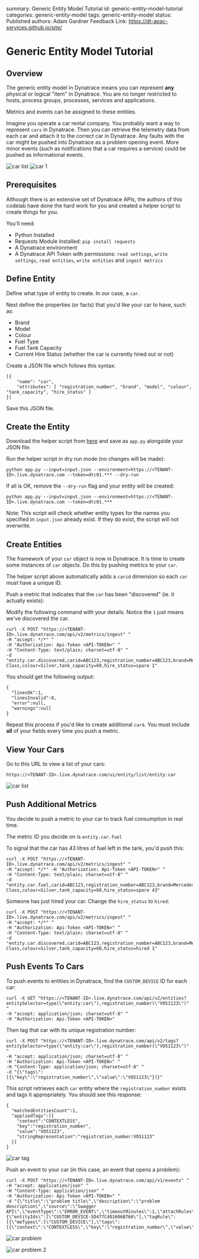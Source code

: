 summary: Generic Entity Model Tutorial
id: generic-entity-model-tutorial
categories: generic-entity-model
tags: generic-entity-model
status: Published 
authors: Adam Gardner
Feedback Link: https://dt-apac-services.github.io/site/

# Generic Entity Model Tutorial

## Overview 

The generic entity model in Dynatrace means you can represent **any** physical or logical "item" in Dynatrace. You are no longer restricted to hosts, process groups, processes, services and applications.

Metrics and events can be assigned to these entities.

Imagine you operate a car rental company. You probably want a way to represent `cars` in Dynatrace. Then you can retrieve the telemetry data from each car and attach it to the correct car in Dynatrace. Any faults with the car might be pushed into Dynatrace as a problem opening event. More minor events (such as notifications that a car requires a service) could be pushed as informational events.

![car list](assets/car_list.png)
![car 1](assets/car_1.png)

## Prerequisites

Although there is an extensive set of Dynatrace APIs, the authors of this codelab have done the hard work for you and created a helper script to create things for you.

You'll need:

- Python Installed
- Requests Module Installed: `pip install requests`
- A Dynatrace environment
- A Dynatrace API Token with permissions: `read settings`, `write settings`, `read entities`, `write entities` and `ingest metrics`

## Define Entity

Define what type of entity to create. In our case, a `car`.

Next define the properties (or facts) that you'd like your car to have, such as:

- Brand
- Model
- Colour
- Fuel Type
- Fuel Tank Capacity
- Current Hire Status (whether the car is currently hired out or not)

Create a JSON file which follows this syntax:

```
[{
    "name": "car",
    "attributes": [ "registration_number", "brand", "model", "colour", "tank_capacity", "hire_status" ]
}]
```

Save this JSON file.

## Create the Entity

Download the helper script from [here](https://github.com/dt-apac-innovators/generic-entity-model/blob/main/app.py) and save as `app.py` alongside your JSON file.

Run the helper script in dry run mode (no changes will be made):

```
python app.py --input=input.json --environment=https://<TENANT-ID>.live.dynatrace.com --token=dtc01.*** --dry-run
```

If all is OK, remove the `--dry-run` flag and your entity will be created:

```
python app.py --input=input.json --environment=https://<TENANT-ID>.live.dynatrace.com --token=dtc01.***
```

Note: This script will check whether entity types for the names you specified in `input.json` already exist. If they do exist, the script will not overwrite.

## Create Entities

The framework of your `car` object is now in Dynatrace. It is time to create some instances of `car` objects. Do this by pushing metrics to your `car`.

The helper script above automatically adds a `carid` dimension so each `car` must have a unique ID.

Push a metric that indicates that the `car` has been "discovered" (ie. it actually exists):

Modify the following command with your details. Notice the `1` just means we've discovered the car.
```
curl -X POST "https://<TENANT-ID>.live.dynatrace.com/api/v2/metrics/ingest" ^
-H "accept: */*" ^
-H "Authorization: Api-Token <API-TOKEN>" ^
-H "Content-Type: text/plain; charset=utf-8" ^
-d "entity.car.discovered,carid=ABC123,registration_number=ABC123,brand=Mercedes,model=C-Class,colour=Silver,tank_capacity=60,hire_status=spare 1"
```

You should get the following output:
```
{
  "linesOk":1,
  "linesInvalid":0,
  "error":null,
  "warnings":null
}
```

Repeat this process if you'd like to create additional `car`s. You must include **all** of your fields every time you push a metric.

## View Your Cars

Go to this URL to view a list of your cars:

```
https://<TENANT-ID>.live.dynatrace.com/ui/entity/list/entity:car
```

![car list](assets/car_list.png)

## Push Additional Metrics

You decide to push a metric to your car to track fuel consumption in real time.

The metric ID you decide on is `entity.car.fuel`

To signal that the car has 43 litres of fuel left in the tank, you'd push this:

```
curl -X POST "https://<TENANT-ID>.live.dynatrace.com/api/v2/metrics/ingest" ^
-H "accept: */*" -H "Authorization: Api-Token <API-TOKEN>" ^
-H "Content-Type: text/plain; charset=utf-8" ^
-d "entity.car.fuel,carid=ABC123,registration_number=ABC123,brand=Mercedes,model=C-Class,colour=Silver,tank_capacity=60,hire_status=spare 43"
```

Someone has just hired your car. Change the `hire_status` to `hired`:

```
curl -X POST "https://<TENANT-ID>.live.dynatrace.com/api/v2/metrics/ingest" ^
-H "accept: */*" ^
-H "Authorization: Api-Token <API-TOKEN>" ^
-H "Content-Type: text/plain; charset=utf-8" ^
-d "entity.car.discovered,carid=ABC123,registration_number=ABC123,brand=Mercedes,model=C-Class,colour=Silver,tank_capacity=60,hire_status=hired 1"
```

## Push Events To Cars

To push events to entities in Dynatrace, find the `CUSTOM_DEVICE` ID for each car:

```
curl -X GET "https://<TENANT-ID>.live.dynatrace.com/api/v2/entities?entitySelector=type(\"entity:car\"),registration_number(\"VO51123\")" ^
-H "accept: application/json; charset=utf-8" ^
-H "Authorization: Api-Token <API-TOKEN>"
```

Then tag that car with its unique registration number:

```
curl -X POST "https://<TENANT-ID>.live.dynatrace.com/api/v2/tags?entitySelector=type(\"entity:car\"),registration_number(\"VO51123\")" ^
-H "accept: application/json; charset=utf-8" ^
-H "Authorization: Api-Token <API-TOKEN>" ^
-H "Content-Type: application/json; charset=utf-8" ^
-d "{\"tags\":[{\"key\":\"registration_number\",\"value\":\"VO51123\"}]}"
```

This script retrieves each `car` entity where the `registration_number` exists and tags it appropriately. You should see this response:

```
{
  "matchedEntitiesCount":1,
  "appliedTags":[{
    "context":"CONTEXTLESS",
    "key":"registration_number",
    "value":"VO51123",
    "stringRepresentation":"registration_number:VO51123"
  }]
}
```

![car tag](assets/car_tag.png)

Push an event to your car (in this case, an event that opens a problem):

```
curl -X POST "https://<TENANT-ID>.live.dynatrace.com/api/v1/events" ^
-H "accept: application/json" ^
-H "Content-Type: application/json" ^
-H "Authorization: Api-Token <API-TOKEN>" ^
-d "{\"title\":\"problem title\",\"description\":\"problem description\",\"source\":\"Swagger API\",\"eventType\":\"ERROR_EVENT\",\"timeoutMinutes\":1,\"attachRules\":{\"entityIds\":[\"CUSTOM_DEVICE-5D477C401606B766\"],\"tagRule\":[{\"meTypes\":[\"CUSTOM_DEVICE\"],\"tags\":[{\"context\":\"CONTEXTLESS\",\"key\":\"registration_number\",\"value\":\"VO51123\"}]}]}}"
```

![car problem](assets/car_problem.png)

![car problem 2](assets/car_problem_2.png)